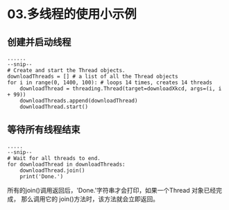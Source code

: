 # 03.多线程的使用小示例

## 创建并启动线程
``` 
......
--snip--
# Create and start the Thread objects.
downloadThreads = [] # a list of all the Thread objects
for i in range(0, 1400, 100): # loops 14 times, creates 14 threads
    downloadThread = threading.Thread(target=downloadXkcd, args=(i, i + 99))
    downloadThreads.append(downloadThread)
    downloadThread.start()
```

## 等待所有线程结束
``` 
.....
--snip--
# Wait for all threads to end.
for downloadThread in downloadThreads:
    downloadThread.join()
    print('Done.')
```

所有的join()调用返回后，'Done.'字符串才会打印，如果一个Thread 对象已经完成，
那么调用它的 join()方法时，该方法就会立即返回。